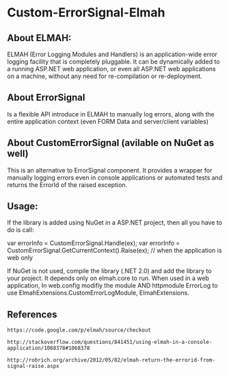 Custom-ErrorSignal-Elmah
========================

About ELMAH:
----------------------
ELMAH (Error Logging Modules and Handlers) is an application-wide error logging facility that is completely pluggable. It can be dynamically added to a running ASP.NET web application, or even all ASP.NET web applications on a machine, without any need for re-compilation or re-deployment.

About ErrorSignal
----------------------
Is a flexible API introduce in ELMAH to manually log errors, along with the entire application context (even FORM Data  and server/client variables)

About CustomErrorSignal (avilable on NuGet as well)
-----------------------------
This is an alternative to ErrorSignal component. It provides a wrapper for manually logging errors even in console applications or automated tests and returns the ErrorId of the raised exception.

Usage:
-------------------
If the library is added using NuGet in a ASP.NET project, then all you have to do is call:

  var errorInfo = CustomErrorSignal.Handle(ex);
  var errorInfo = CustomErrorSignal.GetCurrentContext().Raise(ex); // when the application is web only


If NuGet is not used, compile the library (.NET 2.0) and add the library to your project. It depends only on elmah.core to run. When used in a web application, In web.config modifiy the module AND httpmodule ErrorLog to use ElmahExtensions.CustomErrorLogModule, ElmahExtensions.

References
-----------------

    https://code.google.com/p/elmah/source/checkout

    http://stackoverflow.com/questions/841451/using-elmah-in-a-console-application/1068378#1068378
    
    http://robrich.org/archive/2012/05/02/elmah-return-the-errorid-from-signal-raise.aspx

